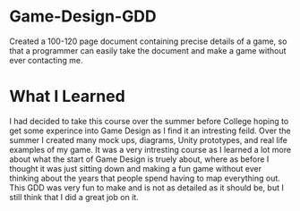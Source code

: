 # Game-Design-GDD
Created a 100-120 page document containing precise details of a game, so that a programmer can easily take the document and make a game without ever contacting me.


# What I Learned
I had decided to take this course over the summer before College hoping to get some experince into Game Design as I find it an intresting feild. Over the summer I created many mock ups, diagrams, Unity prototypes, and real life examples of my game. It was a very intresting course as I learned a lot more about what the start of Game Design is truely about, where as before I thought it was just sitting down and making a fun game without ever thinking about the years that people spend having to map everything out. This GDD was very fun to make and is not as detailed as it should be, but I still think that I did a great job on it.
